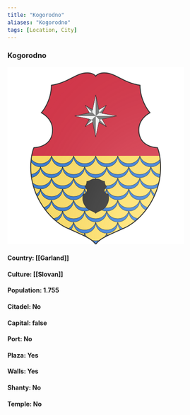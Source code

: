 ```yaml
---
title: "Kogorodno"
aliases: "Kogorodno"
tags: [Location, City]
---
```

### Kogorodno
![](attachment/cdb81920357e9aba3b5a71372e4034f9.svg)

#### Country: [[Garland]]

#### Culture: [[Slovan]]

#### Population: 1.755

#### Citadel: No

#### Capital: false

#### Port: No

#### Plaza: Yes

#### Walls: Yes

#### Shanty: No

#### Temple: No

